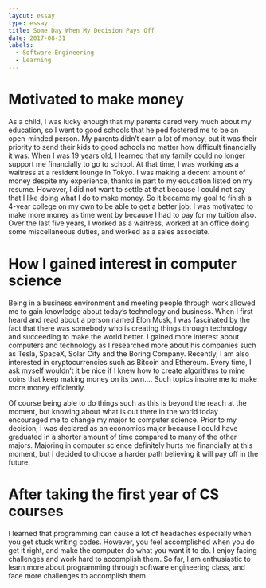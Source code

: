 ```yaml
---
layout: essay
type: essay
title: Some Day When My Decision Pays Off
date: 2017-08-31
labels:
  - Software Engineering
  - Learning
---
```



<h1>Motivated to make money</h1>

As a child, I was lucky enough that my parents cared very much about my education, so I went to good schools that helped fostered me to be an open-minded person. My parents didn’t earn a lot of money, but it was their priority to send their kids to good schools no matter how difficult financially it was. When I was 19 years old, I learned that my family could no longer support me financially to go to school. At that time, I was working as a waitress at a resident lounge in Tokyo. I was making a decent amount of money despite my experience, thanks in part to my education listed on my resume. However, I did not want to settle at that because I could not say that I like doing what I do to make money. So it became my goal to finish a 4-year college on my own to be able to get a better job. I was motivated to make more money as time went by because I had to pay for my tuition also. Over the last five years, I worked as a waitress, worked at an office doing some miscellaneous duties, and worked as a sales associate. 


<h1>How I gained interest in computer science</h1>

Being in a business environment and meeting people through work allowed me to gain knowledge about today’s technology and business. When I first heard and read about a person named Elon Musk, I was fascinated by the fact that there was somebody who is creating things through technology and succeeding to make the world better. I gained more interest about computers and technology as I researched more about his companies such as Tesla, SpaceX, Solar City and the Boring Company. Recently, I am also interested in cryptocurrencies such as Bitcoin and Ethereum. Every time, I ask myself wouldn’t it be nice if I knew how to create algorithms to mine coins that keep making money on its own…. Such topics inspire me to make more money efficiently. 

Of course being able to do things such as this is beyond the reach at the moment, but knowing about what is out there in the world today encouraged me to change my major to computer science. Prior to my decision, I was declared as an economics major because I could have graduated in a shorter amount of time compared to many of the other majors. Majoring in computer science definitely hurts me financially at this moment, but I decided to choose a harder path believing it will pay off in the future. 


<h1>After taking the first year of CS courses</h1>

I learned that programming can cause a lot of headaches especially when you get stuck writing codes. However, you feel accomplished when you do get it right, and make the computer do what you want it to do. I enjoy facing challenges and work hard to accomplish them. So far, I am enthusiastic to learn more about programming through software engineering class, and face more challenges to accomplish them. 


